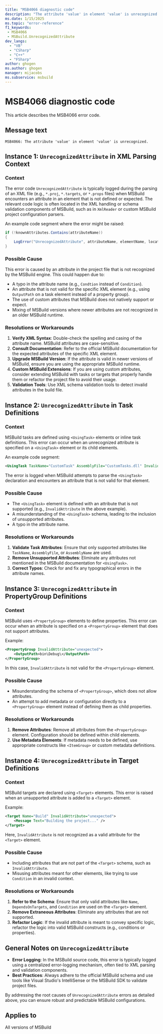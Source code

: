 ```yaml
---
title: "MSB4066 diagnostic code"
description: "The attribute 'value' in element 'value' is unrecognized."
ms.date: 1/15/2025
ms.topic: "error-reference"
f1_keywords:
 - MSB4066
 - MSBuild.UnrecognizedAttribute
dev_langs:
  - "VB"
  - "CSharp"
  - "C++"
  - "FSharp"
author: ghogen
ms.author: ghogen
manager: mijacobs
ms.subservice: msbuild
---
```


# MSB4066 diagnostic code

<!-- :::ErrorDefinitionDescription::: -->
<!-- :::editable-content name="introDescription"::: -->
This article describes the MSB4066 error code.
<!-- :::editable-content-end::: -->

## Message text

```output
MSB4066: The attribute 'value' in element 'value' is unrecognized.
```

<!-- :::editable-content name="postOutputDescription"::: -->

## Instance 1: `UnrecognizedAttribute` in XML Parsing Context

### **Context**
The error code `UnrecognizedAttribute` is typically logged during the parsing of an XML file (e.g., `*.proj`, `*.targets`, or `*.props` files) when MSBuild encounters an attribute in an element that is not defined or expected. The relevant code logic is often located in the XML handling or schema validation components of MSBuild, such as in `XmlReader` or custom MSBuild project configuration parsers.

An example code segment where the error might be raised:
```csharp
if (!knownAttributes.Contains(attributeName))
{
    LogError("UnrecognizedAttribute", attributeName, elementName, location);
}
```

### **Possible Cause**
This error is caused by an attribute in the project file that is not recognized by the MSBuild engine. This could happen due to:
- A typo in the attribute name (e.g., `Condtion` instead of `Condition`).
- An attribute that is not valid for the specific XML element (e.g., using `OutputPath` on a task element instead of a property group).
- The use of custom attributes that MSBuild does not natively support or expect.
- Mixing of MSBuild versions where newer attributes are not recognized in an older MSBuild runtime.

### **Resolutions or Workarounds**
1. **Verify XML Syntax**: Double-check the spelling and casing of the attribute name. MSBuild attributes are case-sensitive.
2. **Consult Documentation**: Refer to the official MSBuild documentation for the expected attributes of the specific XML element.
3. **Upgrade MSBuild Version**: If the attribute is valid in newer versions of MSBuild, ensure you are using the appropriate MSBuild runtime.
4. **Custom MSBuild Extensions**: If you are using custom attributes, consider extending MSBuild with tasks or targets that properly handle them or refactor the project file to avoid their usage.
5. **Validation Tools**: Use XML schema validation tools to detect invalid attributes in the build file.

## Instance 2: `UnrecognizedAttribute` in Task Definitions

### **Context**
MSBuild tasks are defined using `<UsingTask>` elements or inline task definitions. This error can occur when an unrecognized attribute is specified on a `<UsingTask>` element or its child elements.

An example code segment:
```xml
<UsingTask TaskName="CustomTask" AssemblyFile="CustomTasks.dll" InvalidAttribute="unexpected" />
```

The error is logged when MSBuild attempts to parse the `<UsingTask>` declaration and encounters an attribute that is not valid for that element.

### **Possible Cause**
- The `<UsingTask>` element is defined with an attribute that is not supported (e.g., `InvalidAttribute` in the above example).
- A misunderstanding of the `<UsingTask>` schema, leading to the inclusion of unsupported attributes.
- A typo in the attribute name.

### **Resolutions or Workarounds**
1. **Validate Task Attributes**: Ensure that only supported attributes like `TaskName`, `AssemblyFile`, or `AssemblyName` are used.
2. **Remove Unsupported Attributes**: Eliminate any attributes not mentioned in the MSBuild documentation for `<UsingTask>`.
3. **Correct Typos**: Check for and fix any typographical errors in the attribute names.

## Instance 3: `UnrecognizedAttribute` in PropertyGroup Definitions

### **Context**
MSBuild uses `<PropertyGroup>` elements to define properties. This error can occur when an attribute is specified on a `<PropertyGroup>` element that does not support attributes.

Example:
```xml
<PropertyGroup InvalidAttribute="unexpected">
    <OutputPath>bin\Debug\</OutputPath>
</PropertyGroup>
```

In this case, `InvalidAttribute` is not valid for the `<PropertyGroup>` element.

### **Possible Cause**
- Misunderstanding the schema of `<PropertyGroup>`, which does not allow attributes.
- An attempt to add metadata or configuration directly to a `<PropertyGroup>` element instead of defining them as child properties.

### **Resolutions or Workarounds**
1. **Remove Attributes**: Remove all attributes from the `<PropertyGroup>` element. Configuration should be defined within child elements.
2. **Use Metadata Elements**: If metadata needs to be defined, use appropriate constructs like `<ItemGroup>` or custom metadata definitions.

## Instance 4: `UnrecognizedAttribute` in Target Definitions

### **Context**
MSBuild targets are declared using `<Target>` elements. This error is raised when an unsupported attribute is added to a `<Target>` element.

Example:
```xml
<Target Name="Build" InvalidAttribute="unexpected">
    <Message Text="Building the project..." />
</Target>
```

Here, `InvalidAttribute` is not recognized as a valid attribute for the `<Target>` element.

### **Possible Cause**
- Including attributes that are not part of the `<Target>` schema, such as `InvalidAttribute`.
- Misusing attributes meant for other elements, like trying to use `Condition` in an invalid context.

### **Resolutions or Workarounds**
1. **Refer to the Schema**: Ensure that only valid attributes like `Name`, `DependsOnTargets`, and `Condition` are used on the `<Target>` element.
2. **Remove Extraneous Attributes**: Eliminate any attributes that are not supported.
3. **Refactor Logic**: If the invalid attribute is meant to convey specific logic, refactor the logic into valid MSBuild constructs (e.g., conditions or properties).

## General Notes on `UnrecognizedAttribute`

- **Error Logging**: In the MSBuild source code, this error is typically logged using a centralized error-logging mechanism, often tied to XML parsing and validation components.
- **Best Practices**: Always adhere to the official MSBuild schema and use tools like Visual Studio's IntelliSense or the MSBuild SDK to validate project files.

By addressing the root causes of `UnrecognizedAttribute` errors as detailed above, you can ensure robust and predictable MSBuild configurations.
<!-- :::editable-content-end::: -->
<!-- :::ErrorDefinitionDescription-end::: -->

## Applies to

All versions of MSBuild
